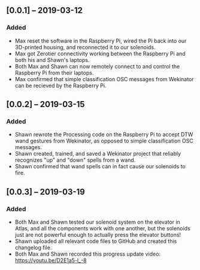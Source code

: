 ## [0.0.1] – 2019-03-12
### Added
 - Max reset the software in the Raspberry Pi, wired the Pi back into our 3D-printed housing, and reconnected it to our solenoids.
 - Max got Zerotier connectivity working between the Raspberry Pi and both his and Shawn's laptops.
 - Both Max and Shawn can now remotely connect to and control the Raspberry Pi from their laptops.
 - Max confirmed that simple classification OSC messages from Wekinator can be recieved by the Raspberry Pi.
 
## [0.0.2] – 2019-03-15
### Added
 - Shawn rewrote the Processing code on the Raspberry Pi to accept DTW wand gestures from Wekinator, as opposed to simple classification OSC messages.
 - Shawn created, trained, and saved a Wekinator project that reliably recognizes "up" and "down" spells from a wand. 
 - Shawn confirmed that wand spells can in fact cause our solenoids to fire.
 
## [0.0.3] – 2019-03-19
### Added
 - Both Max and Shawn tested our solenoid system on the elevator in Atlas, and all the components work with one another, but the solenoids just are not powerful enough to actually press the elevator buttons!
 - Shawn uploaded all relevant code files to GitHub and created this changelog file.
 - Both Max and Shawn recorded this progress update video: https://youtu.be/D2E1a5-l_-8
